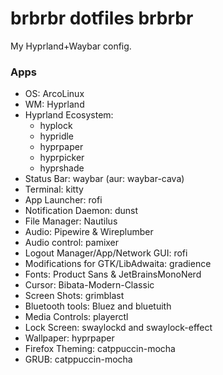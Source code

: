 # brbrbr dotfiles brbrbr
My Hyprland+Waybar config.

### Apps
- OS: ArcoLinux
- WM: Hyprland
- Hyprland Ecosystem:
  - hyplock
  - hypridle
  - hyprpaper
  - hyprpicker
  - hyprshade
- Status Bar: waybar (aur: waybar-cava)
- Terminal: kitty
- App Launcher: rofi
- Notification Daemon: dunst
- File Manager: Nautilus
- Audio: Pipewire & Wireplumber
- Audio control: pamixer
- Logout Manager/App/Network GUI: rofi
- Modifications for GTK/LibAdwaita: gradience
- Fonts: Product Sans & JetBrainsMonoNerd
- Cursor: Bibata-Modern-Classic
- Screen Shots: grimblast
- Bluetooth tools: Bluez and bluetuith
- Media Controls: playerctl
- Lock Screen: swaylockd and swaylock-effect
- Wallpaper: hyprpaper
- Firefox Theming: catppuccin-mocha
- GRUB: catppuccin-mocha
